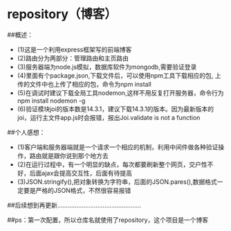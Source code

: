 # repository（博客）

##概述： 

- (1)这是一个利用express框架写的前端博客 
- (2)路由分为两部分：管理路由和主页路由 
- (3)服务器端为node.js模拟，数据库软件为mongodb,需要验证登录 
- (4)里面有个package.json,下载文件后，可以使用npm工具下载相应的包, 上传的文件中也上传了相应的包，命令为npm install 
- (5)在调试时建议下载全局工具nodemon,这样不用反复打开服务器，命令行为npm install nodemon -g 
- (6)验证模块joi的版本数是14.3.1，建议下载14.3.1的版本。因为最新版本的joi，运行主文件app.js时会报错，报出Joi.validate is not a function

##个人感想： 
- (1)客户端和服务器端就是一个请求一个相应的机制，利用中间件做各种验证操作，路由就是跟你说到那个地方去 
- (2)在运行过程中，有一个明显的缺点，每次都要刷新整个网页，交户性不好，后面ajax会提高交互性，后面有待提高 
- (3)JSON.stringify(),把对象转换为字符串，后面的JSON.pares(),数据格式一定要是严格的JSON格式，不然很容易报错

##后续想到再更新…………………………………………

##ps：第一次配置，所以仓库名就使用了repository，这个项目是一个博客

